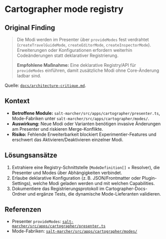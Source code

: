 # Cartographer mode registry

## Original Finding
> Die Modi werden im Presenter über `provideModes` fest verdrahtet (`createTravelGuideMode`, `createEditorMode`, `createInspectorMode`). Erweiterungen oder Konfigurationen erfordern weiterhin Codeänderungen statt deklarativer Registrierung.
>
> **Empfohlene Maßnahme:** Eine deklarative Registry/API für `provideModes` einführen, damit zusätzliche Modi ohne Core-Änderung ladbar sind.

Quelle: [`docs/architecture-critique.md`](../docs/architecture-critique.md).

## Kontext
- **Betroffene Module:** `salt-marcher/src/apps/cartographer/presenter.ts`, Mode-Fabriken unter `salt-marcher/src/apps/cartographer/modes/`.
- **Auswirkung:** Neue Modi oder Varianten benötigen invasive Änderungen am Presenter und riskieren Merge-Konflikte.
- **Risiko:** Fehlende Erweiterbarkeit blockiert Experimentier-Features und erschwert das Aktivieren/Deaktivieren einzelner Modi.

## Lösungsansätze
1. Extrahiere eine Registry-Schnittstelle (`ModeDefinition[]` + Resolver), die Presenter und Modes über Abhängigkeiten verbindet.
2. Erlaube deklarative Konfiguration (z. B. JSON/Frontmatter oder Plugin-Settings), welche Modi geladen werden und mit welchen Capabilities.
3. Dokumentiere das Registrierungsprotokoll im Cartographer-Docs-Ordner und ergänze Tests, die dynamische Mode-Lieferanten validieren.

## Referenzen
- Presenter `provideModes`: [`salt-marcher/src/apps/cartographer/presenter.ts`](../salt-marcher/src/apps/cartographer/presenter.ts)
- Mode-Fabriken: [`salt-marcher/src/apps/cartographer/modes/`](../salt-marcher/src/apps/cartographer/modes/)
